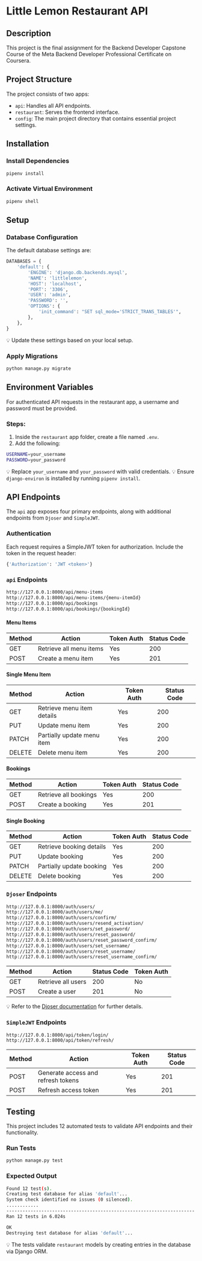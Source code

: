 # Little Lemon Restaurant API

## Description
This project is the final assignment for the Backend Developer Capstone Course of the Meta Backend Developer Professional Certificate on Coursera.

## Project Structure
The project consists of two apps:
- `api`: Handles all API endpoints.
- `restaurant`: Serves the frontend interface.
- `config`: The main project directory that contains essential project settings.

## Installation
### Install Dependencies
```bash
pipenv install
```

### Activate Virtual Environment
```bash
pipenv shell
```

## Setup
### Database Configuration
The default database settings are:
```python
DATABASES = {
    'default': {
        'ENGINE': 'django.db.backends.mysql',
        'NAME': 'littlelemon',
        'HOST': 'localhost',
        'PORT': '3306',
        'USER': 'admin',
        'PASSWORD': '',
        'OPTIONS': {
            'init_command': "SET sql_mode='STRICT_TRANS_TABLES'",
        },
    },
}
```
💡 Update these settings based on your local setup.

### Apply Migrations
```bash
python manage.py migrate
```

## Environment Variables
For authenticated API requests in the restaurant app, a username and password must be provided.

### Steps:
1. Inside the `restaurant` app folder, create a file named `.env`.
2. Add the following:
```bash
USERNAME=your_username
PASSWORD=your_password
```
💡 Replace `your_username` and `your_password` with valid credentials.
💡 Ensure `django-environ` is installed by running `pipenv install`.

## API Endpoints
The `api` app exposes four primary endpoints, along with additional endpoints from `Djoser` and `SimpleJWT`.

### Authentication
Each request requires a SimpleJWT token for authorization. Include the token in the request header:
```bash
{'Authorization': 'JWT <token>'}
```


### `api` Endpoints
```bash
http://127.0.0.1:8000/api/menu-items
http://127.0.0.1:8000/api/menu-items/{menu-itemId}
http://127.0.0.1:8000/api/bookings
http://127.0.0.1:8000/api/bookings/{bookingId}
```
#### Menu Items
| Method | Action | Token Auth | Status Code |
|--------|--------|------------|-------------|
| GET | Retrieve all menu items | Yes | 200 |
| POST | Create a menu item | Yes | 201 |

#### Single Menu Item
| Method | Action | Token Auth | Status Code |
|--------|--------|------------|-------------|
| GET | Retrieve menu item details | Yes | 200 |
| PUT | Update menu item | Yes | 200 |
| PATCH | Partially update menu item | Yes | 200 |
| DELETE | Delete menu item | Yes | 200 |

#### Bookings
| Method | Action | Token Auth | Status Code |
|--------|--------|------------|-------------|
| GET | Retrieve all bookings | Yes | 200 |
| POST | Create a booking | Yes | 201 |

#### Single Booking
| Method | Action | Token Auth | Status Code |
|--------|--------|------------|-------------|
| GET | Retrieve booking details | Yes | 200 |
| PUT | Update booking | Yes | 200 |
| PATCH | Partially update booking | Yes | 200 |
| DELETE | Delete booking | Yes | 200 |

### `Djoser` Endpoints
```bash
http://127.0.0.1:8000/auth/users/
http://127.0.0.1:8000/auth/users/me/
http://127.0.0.1:8000/auth/users/confirm/
http://127.0.0.1:8000/auth/users/resend_activation/
http://127.0.0.1:8000/auth/users/set_password/
http://127.0.0.1:8000/auth/users/reset_password/
http://127.0.0.1:8000/auth/users/reset_password_confirm/
http://127.0.0.1:8000/auth/users/set_username/
http://127.0.0.1:8000/auth/users/reset_username/
http://127.0.0.1:8000/auth/users/reset_username_confirm/
```
| Method | Action | Status Code | Token Auth |
|--------|--------|-------------|------------|
| GET | Retrieve all users | 200 | No |
| POST | Create a user | 201 | No |

💡 Refer to the [Djoser documentation](https://djoser.readthedocs.io/en/latest/getting_started.html#available-endpoints) for further details.

### `SimpleJWT` Endpoints
```bash
http://127.0.0.1:8000/api/token/login/
http://127.0.0.1:8000/api/token/refresh/
```
| Method | Action | Token Auth | Status Code |
|--------|--------|------------|-------------|
| POST | Generate access and refresh tokens | Yes | 201 |
| POST | Refresh access token | Yes | 201 |

## Testing
This project includes 12 automated tests to validate API endpoints and their functionality.

### Run Tests
```bash
python manage.py test
```

### Expected Output
```bash
Found 12 test(s).
Creating test database for alias 'default'...
System check identified no issues (0 silenced).
............
----------------------------------------------------------------------
Ran 12 tests in 6.024s

OK
Destroying test database for alias 'default'...
```
💡 The tests validate `restaurant` models by creating entries in the database via Django ORM.
```

